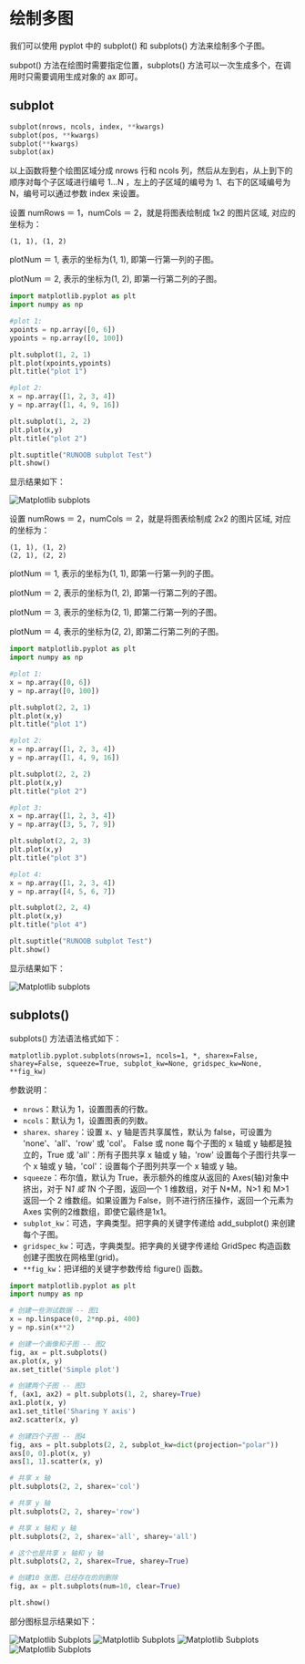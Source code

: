 # 绘制多图

我们可以使用 pyplot 中的 subplot() 和 subplots() 方法来绘制多个子图。

subpot() 方法在绘图时需要指定位置，subplots() 方法可以一次生成多个，在调用时只需要调用生成对象的 ax 即可。

## subplot

```python
subplot(nrows, ncols, index, **kwargs)
subplot(pos, **kwargs)
subplot(**kwargs)
subplot(ax)
```

以上函数将整个绘图区域分成 nrows 行和 ncols 列，然后从左到右，从上到下的顺序对每个子区域进行编号 1...N ，左上的子区域的编号为 1、右下的区域编号为 N，编号可以通过参数 index 来设置。

设置 numRows ＝ 1，numCols ＝ 2，就是将图表绘制成 1x2 的图片区域, 对应的坐标为：

```
(1, 1), (1, 2)
```

plotNum ＝ 1, 表示的坐标为(1, 1), 即第一行第一列的子图。

plotNum ＝ 2, 表示的坐标为(1, 2), 即第一行第二列的子图。

```python
import matplotlib.pyplot as plt
import numpy as np

#plot 1:
xpoints = np.array([0, 6])
ypoints = np.array([0, 100])

plt.subplot(1, 2, 1)
plt.plot(xpoints,ypoints)
plt.title("plot 1")

#plot 2:
x = np.array([1, 2, 3, 4])
y = np.array([1, 4, 9, 16])

plt.subplot(1, 2, 2)
plt.plot(x,y)
plt.title("plot 2")

plt.suptitle("RUNOOB subplot Test")
plt.show()
```

显示结果如下：

![Matplotlib subplots](/images/chapter_1/1.4.7.subplots/pl_subplot-1.png)

设置 numRows ＝ 2，numCols ＝ 2，就是将图表绘制成 2x2 的图片区域, 对应的坐标为：

```
(1, 1), (1, 2)
(2, 1), (2, 2)
```

plotNum ＝ 1, 表示的坐标为(1, 1), 即第一行第一列的子图。

plotNum ＝ 2, 表示的坐标为(1, 2), 即第一行第二列的子图。

plotNum ＝ 3, 表示的坐标为(2, 1), 即第二行第一列的子图。

plotNum ＝ 4, 表示的坐标为(2, 2), 即第二行第二列的子图。

```python
import matplotlib.pyplot as plt
import numpy as np

#plot 1:
x = np.array([0, 6])
y = np.array([0, 100])

plt.subplot(2, 2, 1)
plt.plot(x,y)
plt.title("plot 1")

#plot 2:
x = np.array([1, 2, 3, 4])
y = np.array([1, 4, 9, 16])

plt.subplot(2, 2, 2)
plt.plot(x,y)
plt.title("plot 2")

#plot 3:
x = np.array([1, 2, 3, 4])
y = np.array([3, 5, 7, 9])

plt.subplot(2, 2, 3)
plt.plot(x,y)
plt.title("plot 3")

#plot 4:
x = np.array([1, 2, 3, 4])
y = np.array([4, 5, 6, 7])

plt.subplot(2, 2, 4)
plt.plot(x,y)
plt.title("plot 4")

plt.suptitle("RUNOOB subplot Test")
plt.show()
```

显示结果如下：

![Matplotlib subplots](/images/chapter_1/1.4.7.subplots/pl_subplot-2.png)

## subplots()

subplots() 方法语法格式如下：

```
matplotlib.pyplot.subplots(nrows=1, ncols=1, *, sharex=False, sharey=False, squeeze=True, subplot_kw=None, gridspec_kw=None, **fig_kw)
```

参数说明：

* `nrows`：默认为 1，设置图表的行数。
* `ncols`：默认为 1，设置图表的列数。
* `sharex、sharey`：设置 x、y 轴是否共享属性，默认为 false，可设置为 'none'、'all'、'row' 或 'col'。 False 或 none 每个子图的 x 轴或 y 轴都是独立的，True 或 'all'：所有子图共享 x 轴或 y 轴，'row' 设置每个子图行共享一个 x 轴或 y 轴，'col'：设置每个子图列共享一个 x 轴或 y 轴。
* `squeeze`：布尔值，默认为 True，表示额外的维度从返回的 Axes(轴)对象中挤出，对于 N*1 或 1*N 个子图，返回一个 1 维数组，对于 N*M，N>1 和 M>1 返回一个 2 维数组。如果设置为 False，则不进行挤压操作，返回一个元素为 Axes 实例的2维数组，即使它最终是1x1。
* `subplot_kw`：可选，字典类型。把字典的关键字传递给 add_subplot() 来创建每个子图。
* `gridspec_kw`：可选，字典类型。把字典的关键字传递给 GridSpec 构造函数创建子图放在网格里(grid)。
* `**fig_kw`：把详细的关键字参数传给 figure() 函数。

```python
import matplotlib.pyplot as plt
import numpy as np

# 创建一些测试数据 -- 图1
x = np.linspace(0, 2*np.pi, 400)
y = np.sin(x**2)

# 创建一个画像和子图 -- 图2
fig, ax = plt.subplots()
ax.plot(x, y)
ax.set_title('Simple plot')

# 创建两个子图 -- 图3
f, (ax1, ax2) = plt.subplots(1, 2, sharey=True)
ax1.plot(x, y)
ax1.set_title('Sharing Y axis')
ax2.scatter(x, y)

# 创建四个子图 -- 图4
fig, axs = plt.subplots(2, 2, subplot_kw=dict(projection="polar"))
axs[0, 0].plot(x, y)
axs[1, 1].scatter(x, y)

# 共享 x 轴
plt.subplots(2, 2, sharex='col')

# 共享 y 轴
plt.subplots(2, 2, sharey='row')

# 共享 x 轴和 y 轴
plt.subplots(2, 2, sharex='all', sharey='all')

# 这个也是共享 x 轴和 y 轴
plt.subplots(2, 2, sharex=True, sharey=True)

# 创建10 张图，已经存在的则删除
fig, ax = plt.subplots(num=10, clear=True)

plt.show()
```

部分图标显示结果如下：

![Matplotlib Subplots](images/chapter_1/1.4.7.subplots/pl_subplots-1.png)
![Matplotlib Subplots](images/chapter_1/1.4.7.subplots/pl_subplots-2.png)
![Matplotlib Subplots](images/chapter_1/1.4.7.subplots/pl_subplots-3.png)
![Matplotlib Subplots](images/chapter_1/1.4.7.subplots/pl_subplots-4.png)
